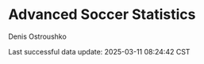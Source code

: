# Advanced Soccer Statistics
Denis Ostroushko

<!-- gfm -->

Last successful data update: 2025-03-11 08:24:42 CST
